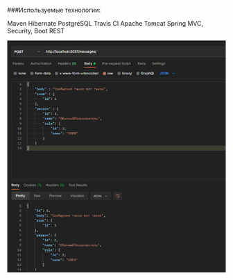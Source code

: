 ###Используемые технологии:

Maven
Hibernate
PostgreSQL
Travis CI
Apache Tomcat
Spring MVC, Security, Boot
REST

![img.png](img.png)
